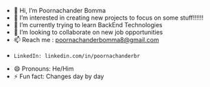 - 👋 Hi, I’m Poornachander Bomma
- 👀 I’m interested in creating new projects to focus on some stuff!!!!!! 
- 🌱 I’m currently trying to learn BackEnd Technologies
- 💞️ I’m looking to collaborate on new job opportunities
- 📫 Reach me : poornachanderbomma8@gmail.com
-     LinkedIn: linkedin.com/in/poornachanderbr
- 😄 Pronouns: He/Him
- ⚡ Fun fact: Changes day by day 

<!---
poornachander8/poornachander8 is a ✨ special ✨ repository because its `README.md` (this file) appears on your GitHub profile.
You can click the Preview link to take a look at your changes.
--->
